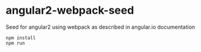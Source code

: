 # angular2-webpack-seed
Seed for angular2 using webpack as described in angular.io documentation

```
npm install
npm run
```